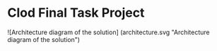 # Clod Final Task Project

![Architecture diagram of the solution] (architecture.svg "Architecture diagram of the solution")